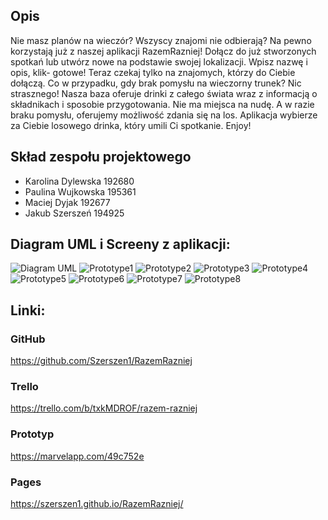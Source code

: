 ## Opis

Nie masz planów na wieczór? Wszyscy znajomi nie odbierają? Na pewno korzystają już z naszej aplikacji RazemRazniej! Dołącz do już stworzonych spotkań lub utwórz nowe na podstawie swojej lokalizacji. Wpisz nazwę i opis, klik- gotowe! Teraz czekaj tylko na znajomych, którzy do Ciebie dołączą.
Co w przypadku, gdy brak pomysłu na wieczorny trunek? Nic strasznego! Nasza baza oferuje drinki z całego świata wraz z informacją o składnikach i sposobie przygotowania. Nie ma miejsca na nudę. A w razie braku pomysłu, oferujemy możliwość zdania się na los. Aplikacja wybierze za Ciebie losowego drinka, który umili Ci spotkanie. Enjoy!

## Skład zespołu projektowego

* Karolina Dylewska 192680 
* Paulina Wujkowska 195361
* Maciej Dyjak 192677
* Jakub Szerszeń 194925

## Diagram UML i Screeny z aplikacji:
<img src="./Git Page/UML.png" alt="Diagram UML"/>
<img src="./Git Page/1.PNG" alt="Prototype1"/>
<img src="./Git Page/2.PNG" alt="Prototype2"/>
<img src="./Git Page/3.PNG" alt="Prototype3"/>
<img src="./Git Page/4.PNG" alt="Prototype4"/>
<img src="./Git Page/5.PNG" alt="Prototype5"/>
<img src="./Git Page/6.PNG" alt="Prototype6"/>
<img src="./Git Page/7.PNG" alt="Prototype7"/>
<img src="./Git Page/8.PNG" alt="Prototype8"/>

## Linki:

### GitHub
https://github.com/Szerszen1/RazemRazniej

### Trello
https://trello.com/b/txkMDROF/razem-razniej

### Prototyp
https://marvelapp.com/49c752e

### Pages
https://szerszen1.github.io/RazemRazniej/
